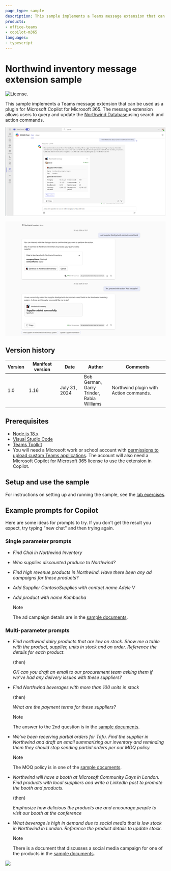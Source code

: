 ```yaml
---
page_type: sample
description: This sample implements a Teams message extension that can be used as a plugin for Microsoft Copilot for Microsoft 365. The message extension allows users to query and update the Northwind Database.
products:
- office-teams
- copilot-m365
languages:
- typescript
---
```


# Northwind inventory message extension sample

![License.](https://img.shields.io/badge/license-MIT-green.svg)

This sample implements a Teams message extension that can be used as a plugin for Microsoft Copilot for Microsoft 365. The message extension allows users to query and update the [Northwind Database](https://learn.microsoft.com/dotnet/framework/data/adonet/sql/linq/downloading-sample-databases)using search and action commands.

![Screenshot of the sample extension working in Copilot in Microsoft Teams](./lab/images/03-03a-response-on-chai.png)

![Screenshot of the sample extension with action to add a supplier in Copilot for Microsoft 365 in Teams](./assets/action-me-plugin.png)

## Version history

Version|Manifest version|Date|Author|Comments
-------|--|--|----|--------
1.0|1.16|July 31, 2024 |Bob German, <br/>Garry Trinder, <br>Rabia Williams<br/>|Northwind plugin with Action commands.

## Prerequisites

- [Node.js 18.x](https://nodejs.org/download/release/v18.18.2/)
- [Visual Studio Code](https://code.visualstudio.com/)
- [Teams Toolkit](https://marketplace.visualstudio.com/items?itemName=TeamsDevApp.ms-teams-vscode-extension)
- You will need a Microsoft work or school account with [permissions to upload custom Teams applications](https://learn.microsoft.com/microsoftteams/platform/concepts/build-and-test/prepare-your-o365-tenant#enable-custom-teams-apps-and-turn-on-custom-app-uploading). The account will also need a Microsoft Copilot for Microsoft 365 license to use the extension in Copilot.

## Setup and use the sample

For instructions on setting up and running the sample, see the [lab exercises](./lab/Exercise%2000%20-%20Welcome.md).

## Example prompts for Copilot

Here are some ideas for prompts to try. If you don't get the result you expect, try typing "new chat" and then trying again.

### Single parameter prompts

- *Find Chai in Northwind Inventory*

- *Who supplies discounted produce to Northwind?*

- *Find high revenue products in Northwind. Have there been any ad campaigns for these products?*

- *Add Supplier ContosoSupplies with contact name Adele V*

- *Add product with name Kombucha*

  > [!NOTE]
  > The ad campaign details are in the [sample documents](./sampleDocs/).

### Multi-parameter prompts

- *Find northwind dairy products that are low on stock. Show me a table with the product, supplier, units in stock and on order. Reference the details for each product.*

  (then)

  *OK can you draft an email to our procurement team asking them if we've had any delivery issues with these suppliers?*

- *Find Northwind beverages with more than 100 units in stock*

  (then)

  *What are the payment terms for these suppliers?*

  > [!NOTE]
  > The answer to the 2nd question is in the [sample documents](./sampleDocs/).

- *We’ve been receiving partial orders for Tofu. Find the supplier in Northwind and draft an email summarizing our inventory and reminding them they should stop sending partial orders per our MOQ policy.*

  > [!NOTE]
  > The MOQ policy is in one of the [sample documents](./sampleDocs/).

- *Northwind will have a booth at Microsoft Community Days  in London. Find products with local suppliers and write a LinkedIn post to promote the booth and products.*

  (then)

  *Emphasize how delicious the products are and encourage people to visit our booth at the conference*

- *What beverage is high in demand due to social media that is low stock in Northwind in London. Reference the product details to update stock.*

  > [!NOTE]
  > There is a document that discusses a social media campaign for one of the products in the [sample documents](./sampleDocs/).

![](https://m365-visitor-stats.azurewebsites.net/SamplesGallery/officedev-copilot-for-m365-plugins-samples-msgext-northwind-inventory-ts)